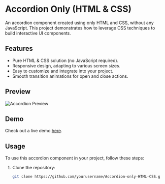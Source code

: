 # Accordion Only (HTML & CSS)

An accordion component created using only HTML and CSS, without any JavaScript. This project demonstrates how to leverage CSS techniques to build interactive UI components.

## Features

- Pure HTML & CSS solution (no JavaScript required).
- Responsive design, adapting to various screen sizes.
- Easy to customize and integrate into your project.
- Smooth transition animations for open and close actions.

## Preview

![Accordion Preview](link-to-screenshot.png)

## Demo

Check out a live demo [here](link-to-demo).

## Usage

To use this accordion component in your project, follow these steps:

1. Clone the repository:
   ```bash
   git clone https://github.com/yourusername/Accordion-only-HTML-CSS.git

